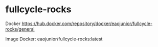# fullcycle-rocks

Docker https://hub.docker.com/repository/docker/eaojunior/fullcycle-rocks/general

Image Docker: eaojunior/fullcycle-rocks:latest